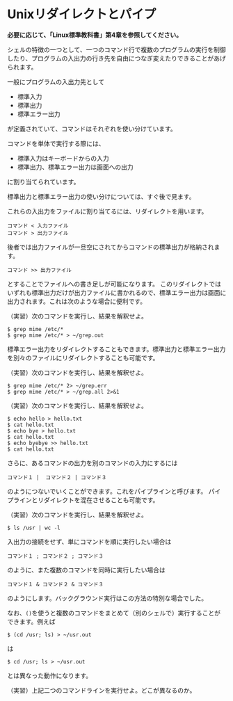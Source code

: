 # Unixリダイレクトとパイプ

**必要に応じて、「Linux標準教科書」第4章を参照してください。**

シェルの特徴の一つとして、一つのコマンド行で複数のプログラムの実行を制御したり、プログラムの入出力の行き先を自由につなぎ変えたりできることがあげられます。

一般にプログラムの入出力先として
- 標準入力
- 標準出力
- 標準エラー出力

が定義されていて、コマンドはそれぞれを使い分けています。

コマンドを単体で実行する際には、
- 標準入力はキーボードからの入力
- 標準出力、標準エラー出力は画面への出力

に割り当てられています。

標準出力と標準エラー出力の使い分けについては、すぐ後で見ます。

これらの入出力をファイルに割り当てるには、リダイレクトを用います。
```
コマンド < 入力ファイル
コマンド > 出力ファイル
```
後者では出力ファイルが一旦空にされてからコマンドの標準出力が格納されます。
```
コマンド >> 出力ファイル
```
とすることでファイルへの書き足しが可能になります。
このリダイレクトではいずれも標準出力だけが出力ファイルに書かれるので、標準エラー出力は画面に出力されます。これは次のような場合に便利です。

（実習）次のコマンドを実行し、結果を解釈せよ。
```
$ grep mime /etc/*
$ grep mime /etc/* > ~/grep.out
```
標準エラー出力をリダイレクトすることもできます。標準出力と標準エラー出力を別々のファイルにリダイレクトすることも可能です。

（実習）次のコマンドを実行し、結果を解釈せよ。
```
$ grep mime /etc/* 2> ~/grep.err
$ grep mime /etc/* > ~/grep.all 2>&1
```

（実習）次のコマンドを実行し、結果を解釈せよ。
```
$ echo hello > hello.txt
$ cat hello.txt
$ echo bye > hello.txt
$ cat hello.txt
$ echo byebye >> hello.txt
$ cat hello.txt
```

さらに、あるコマンドの出力を別のコマンドの入力にするには
```
コマンド１ |  コマンド２ | コマンド３
```
のようにつないでいくことができます。これをパイプラインと呼びます。
パイプラインとリダイレクトを混在させることも可能です。

（実習）次のコマンドを実行し、結果を解釈せよ。
```
$ ls /usr | wc -l
```
入出力の接続をせず、単にコマンドを順に実行したい場合は
```
コマンド１ ; コマンド２ ; コマンド３
```
のように、また複数のコマンドを同時に実行したい場合は
```
コマンド１ & コマンド２ & コマンド３
```
のようにします。バックグラウンド実行はこの方法の特別な場合でした。

なお、`()`を使うと複数のコマンドをまとめて（別のシェルで）実行することができます。例えば
```
$ (cd /usr; ls) > ~/usr.out
```
は
```
$ cd /usr; ls > ~/usr.out
```
とは異なった動作になります。

（実習）上記二つのコマンドラインを実行せよ。どこが異なるのか。
